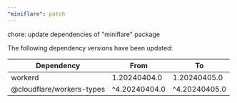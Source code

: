 ```yaml
---
"miniflare": patch
---
```


chore: update dependencies of "miniflare" package

The following dependency versions have been updated:

| Dependency                | From          | To            |
| ------------------------- | ------------- | ------------- |
| workerd                   | 1.20240404.0  | 1.20240405.0  |
| @cloudflare/workers-types | ^4.20240404.0 | ^4.20240405.0 |
